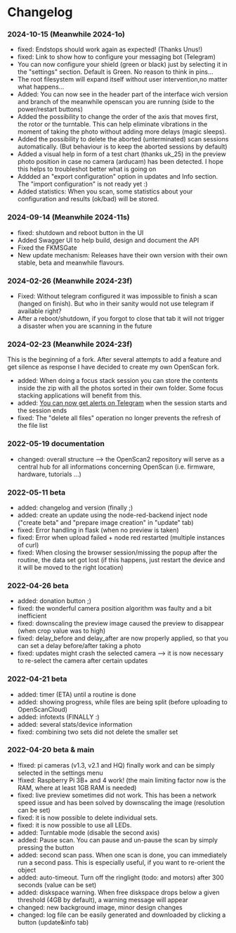 # Changelog

### 2024-10-15 (Meanwhile 2024-1o)
* fixed: Endstops should work again as expected! (Thanks Unus!)
* fixed: Link to show how to configure your messaging bot (Telegram)
* You can now configure your shield (green or black) just by selecting it in the "settings" section. Default is Green. No reason to think in pins...
* The root filesystem will expand itself without user intervention,no matter what happens...
* Added: You can now see in the header part of the interface wich version and branch of the meanwhile openscan you are running (side to the power/restart buttons)
* Added the possibility to change the order of the axis that moves first, the rotor or the turntable. This can help eliminate vibrations in the moment of taking the photo without adding more delays (magic sleeps).
* Added the possibility to delete the aborted (unterminated) scan sessions automatically. (But behaviour is to keep the aborted sessions by default)
* Added a visual help in form of a test chart (thanks uk_25) in the preview photo position in case no camera (arducam) has been detected. I hope this helps to troubleshot better what is going on
* Addded an "export configuration" option in updates and Info section. The "import configuration" is not ready yet :)
* Added statistics: When you scan, some statistics about your configuration and results (ok/bad) will be stored. 

### 2024-09-14 (Meanwhile 2024-11s)
* fixed: shutdown and reboot button in the UI
* Added Swagger UI to help build, design and document the API
* Fixed the FKMSGate
* New update mechanism: Releases have their own version with their own stable, beta and meanwhile flavours.

### 2024-02-26 (Meanwhile 2024-23f)
* Fixed: Without telegram configured it was impossible to finish a scan (hanged on finish). But who in their sanity would not use telegram if available right?
* After a reboot/shutdown, if you forgot to close that tab it will not trigger a disaster when you are scanning in the future

### 2024-02-23 (Meanwhile 2024-23f)

This is the beginning of a fork. After several attempts to add a feature and get silence as response I have decided to create my own OpenScan fork.
* added: When doing a focus stack session you can store the contents inside the zip with all the photos sorted in their own folder. Some focus stacking applications will benefit from this. 
* added: [You can now get alerts on Telegram](Telegram.md) when the session starts and the session ends
* fixed: The "delete all files" operation no longer prevents the refresh of the file list

### 2022-05-19 documentation
* changed: overall structure --> the OpenScan2 repository will serve as a central hub for all informations concerning OpenScan (i.e. firmware, hardware, tutorials ...)

### 2022-05-11 beta
* added: changelog and version (finally ;)
* added: create an update using the node-red-backend inject node ("create beta" and "prepare image creation" in "update" tab)
* fixed: Error handling in flask (when no preview is taken)
* fixed: Error when upload failed + node red restarted (multiple instances of curl)
* fixed: When closing the browser session/missing the popup after the routine, the data set got lost (if this happens, just restart the device and it will be moved to the right location)
### 2022-04-26 beta 
* added: donation button ;)
* fixed: the wonderful camera position algorithm was faulty and a bit inefficient
* fixed: downscaling the preview image caused the preview to disappear (when crop value was to high)
* fixed: delay_before and delay_after are now properly applied, so that you can set a delay before/after taking a photo
* fixed: updates might crash the selected camera --> it is now necessary to re-select the camera after certain updates
### 2022-04-21 beta
* added: timer (ETA) until a routine is done
* added: showing progress, while files are being split (before uploading to OpenScanCloud)
* added: infotexts (FINALLY :)
* added: several stats/device information
* fixed: combining two sets did not delete the smaller set
### 2022-04-20 beta & main
* !fixed: pi cameras (v1.3, v2.1 and HQ) finally work and can be simply selected in the settings menu
* !fixed: Raspberry Pi 3B+ and 4 work! (the main limiting factor now is the RAM, where at least 1GB RAM is needed)
* fixed: live preview sometimes did not work. This has been a network speed issue and has been solved by downscaling the image (resolution can be set)
* fixed: it is now possible to delete individual sets.
* fixed: it is now possible to use all LEDs.
* added: Turntable mode (disable the second axis)
* added: Pause scan. You can pause and un-pause the scan by simply pressing the button
* added: second scan pass. When one scan is done, you can immediately run a second pass. This is especially useful, if you want to re-orient the object
* added: auto-timeout. Turn off the ringlight (todo: and motors) after 300 seconds (value can be set)
* added: diskspace warning. When free diskspace drops below a given threshold (4GB by default), a warning message will appear
* changed: new background image, minor design changes
* changed: log file can be easily generated and downloaded by clicking a button (update&info tab)